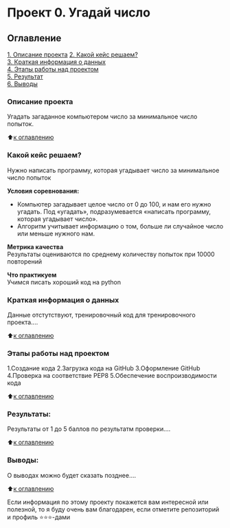 # Проект 0. Угадай число

## Оглавление  
[1. Описание проекта](README.md#Описание-проекта) 
[2. Какой кейс решаем?](README.md#Какой-кейс-решаем)  
[3. Краткая информация о данных](README.md#Краткая-информация-о-данных)  
[4. Этапы работы над проектом](README.md#Этапы-работы-над-проектом)  
[5. Результат](README.md#Результат)    
[6. Выводы](README.md#Выводы) 

### Описание проекта    
Угадать загаданное компьютером число за минимальное число попыток.

:arrow_up:[к оглавлению](_)


### Какой кейс решаем?    
Нужно написать программу, которая угадывает число за минимальное число попыток

**Условия соревнования:**  
- Компьютер загадывает целое число от 0 до 100, и нам его нужно угадать. Под «угадать», подразумевается «написать программу, которая угадывает число».
- Алгоритм учитывает информацию о том, больше ли случайное число или меньше нужного нам.

**Метрика качества**     
Результаты оцениваются по среднему количеству попыток при 10000 повторений

**Что практикуем**     
Учимся писать хороший код на python


### Краткая информация о данных
Данные отстутствуют, тренировочный код для тренировочного проекта....
  
:arrow_up:[к оглавлению](README.md#Оглавление)


### Этапы работы над проектом  
1.Создание кода
2.Загрузка кода на GitHub
3.Оформление GitHub
4.Проверка на соответствие PEP8
5.Обеспечение воспроизводимости кода

:arrow_up:[к оглавлению](README.md#Оглавление)


### Результаты:  
Результаты от 1 до 5 баллов по результатм проверки....

:arrow_up:[к оглавлению](README.md#Оглавление)


### Выводы:  
О выводах можно будет сказать позднее....

:arrow_up:[к оглавлению](README.md#Оглавление)


Если информация по этому проекту покажется вам интересной или полезной, то я буду очень вам благодарен, если отметите репозиторий и профиль ⭐️⭐️⭐️-дами